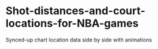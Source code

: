 # Shot-distances-and-court-locations-for-NBA-games
Synced-up chart location data side by side with animations
